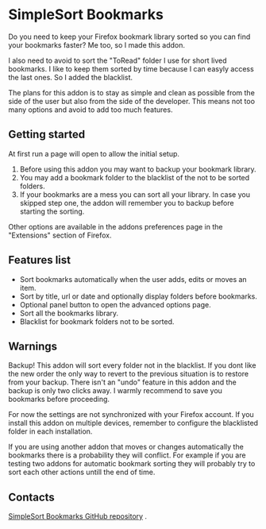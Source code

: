 # SimpleSort Bookmarks

Do you need to keep your Firefox bookmark library sorted so you can find your
bookmarks faster?
Me too, so I made this addon.

I also need to avoid to sort the "ToRead" folder I use for short lived bookmarks.
I like to keep them sorted by time because I can easyly access the last ones. So
I added the blacklist.

The plans for this addon is to stay as simple and clean as possible from the
side of the user but also from the side of the developer. This means not too
many options and avoid to add too much features.

## Getting started

At first run a page will open to allow the initial setup.

1. Before using this addon you may want to backup your bookmark library.
2. You may add a bookmark folder to the blacklist of the not to be sorted folders.
3. If your bookmarks are a mess you can sort all your library. In case you
    skipped step one, the addon will remember you to backup before starting the
    sorting.

Other options are available in the addons preferences page in the "Extensions"
section of Firefox.

## Features list

- Sort bookmarks automatically when the user adds, edits or moves an item.
- Sort by title, url or date and optionally display folders before bookmarks.
- Optional panel button to open the advanced options page.
- Sort all the bookmarks library.
- Blacklist for bookmark folders not to be sorted.

## Warnings

Backup!
This addon will sort every folder not in the blacklist. If you dont like the
new order the only way to revert to the previous situation is to restore from
your backup. There isn't an "undo" feature in this addon and the backup is only
two clicks away.
I warmly recommend to save you bookmarks before proceeding.

For now the settings are not synchronized with your Firefox account. If you
install this addon on multiple devices, remember to configure the blacklisted
folder in each installation.

If you are using another addon that moves or changes automatically the bookmarks
there is a probability they will conflict. For example if you are testing two
addons for automatic bookmark sorting they will probably try to sort each other
actions untill the end of time.

## Contacts

[SimpleSort Bookmarks GitHub repository](https://github.com/ariacorrente/simple-sort-bookmarks) .

